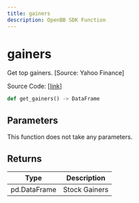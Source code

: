 ```yaml
---
title: gainers
description: OpenBB SDK Function
---
```


# gainers

Get top gainers. [Source: Yahoo Finance]

Source Code: [[link](https://github.com/OpenBB-finance/OpenBBTerminal/tree/main/openbb_terminal/stocks/discovery/yahoofinance_model.py#L16)]

```python
def get_gainers() -> DataFrame
```
## Parameters

This function does not take any parameters.

## Returns

| Type | Description |
| ---- | ----------- |
| pd.DataFrame | Stock Gainers |

